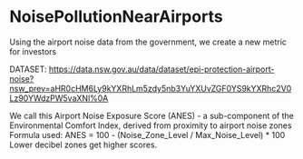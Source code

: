 # NoisePollutionNearAirports
Using the airport noise data from the government, we create a new metric for investors

DATASET: https://data.nsw.gov.au/data/dataset/epi-protection-airport-noise?nsw_prev=aHR0cHM6Ly9kYXRhLm5zdy5nb3YuYXUvZGF0YS9kYXRhc2V0Lz90YWdzPW5vaXNl%0A

We call this Airport Noise Exposure Score (ANES) - a sub-component of the Environmental Comfort Index, derived from proximity to airport noise zones
Formula used: ANES = 100 - (Noise_Zone_Level / Max_Noise_Level) * 100
Lower decibel zones get higher scores.
